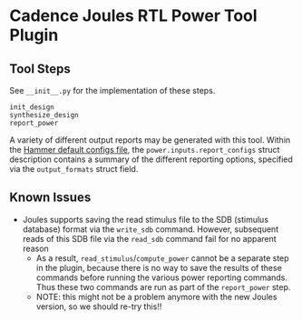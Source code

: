 Cadence Joules RTL Power Tool Plugin
====================================

Tool Steps
----------

See ``__init__.py`` for the implementation of these steps.

    init_design
    synthesize_design
    report_power


A variety of different output reports may be generated with this tool.
Within the [Hammer default configs file](https://github.com/ucb-bar/hammer/blob/joules-fixes/hammer/config/defaults.yml),
the `power.inputs.report_configs` struct description
contains a summary of the different reporting options, specified via the `output_formats` struct field.

Known Issues
------------

* Joules supports saving the read stimulus file to the SDB (stimulus database) format via the `write_sdb` command. However, subsequent reads of this SDB file via the `read_sdb` command fail for no apparent reason
  * As a result, `read_stimulus`/`compute_power` cannot be a separate step in the plugin, because there is no way to save the results of these commands before running the various power reporting commands.
    Thus these two commands are run as part of the `report_power` step.
  * NOTE: this might not be a problem anymore with the new Joules version, so we should re-try this!!
